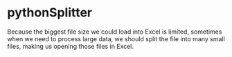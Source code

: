 # pythonSplitter
Because the biggest file size we could load into Excel is limited, sometimes when we need to process large data, we should split the file into many small files, making us opening those files in Excel.
